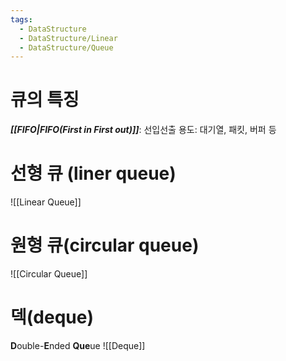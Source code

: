 ```yaml
---
tags:
  - DataStructure
  - DataStructure/Linear
  - DataStructure/Queue
---
```

# 큐의 특징
***[[FIFO|FIFO(First in First out)]]***: 선입선출
용도: 대기열, 패킷, 버퍼 등
# 선형 큐 (liner queue)
![[Linear Queue]]
# 원형 큐(circular queue)
![[Circular Queue]]

# 덱(deque)
**D**ouble-**E**nded **Que**ue
![[Deque]]